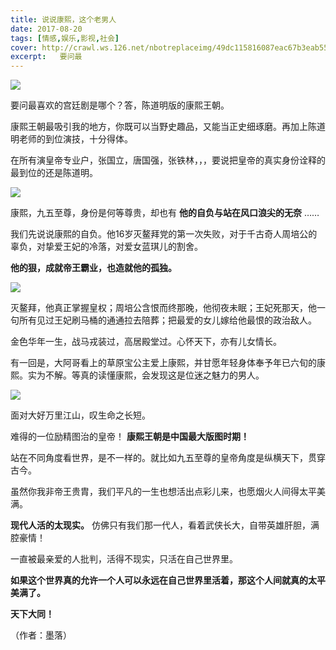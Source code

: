 ```yaml
---
title: 说说康熙，这个老男人
date: 2017-08-20
tags: [情感,娱乐,影视,社会]
cover: http://crawl.ws.126.net/nbotreplaceimg/49dc115816087eac67b3eab55e507b87/4bd010a8af6e217f04d6041ae1df9933.jpg
excerpt:   要问最
---
```

![](http://crawl.ws.126.net/nbotreplaceimg/49dc115816087eac67b3eab55e507b87/4bd010a8af6e217f04d6041ae1df9933.jpg)  

要问最喜欢的宫廷剧是哪个？答，陈道明版的康熙王朝。

康熙王朝最吸引我的地方，你既可以当野史趣品，又能当正史细琢磨。再加上陈道明老师的到位演技，十分得体。

在所有演皇帝专业户，张国立，唐国强，张铁林，，，要说把皇帝的真实身份诠释的最到位的还是陈道明。

![](http://crawl.ws.126.net/nbotreplaceimg/bc4e413e0404ea8b386b4334d5ba150d/2f76524af98a035cb345c1629bd022f0.jpg)  

康熙，九五至尊，身份是何等尊贵，却也有 **他的自负与站在风口浪尖的无奈** ……

我们先说说康熙的自负。他16岁灭鳌拜党的第一次失败，对于千古奇人周培公的辜负，对挚爱王妃的冷落，对爱女蓝琪儿的割舍。

**他的狠，成就帝王霸业，也造就他的孤独。**

![](http://crawl.ws.126.net/nbotreplaceimg/49dc115816087eac67b3eab55e507b87/394594378d918b11981ede064142c6ef.jpg)  

灭鳌拜，他真正掌握皇权；周培公含恨而终那晚，他彻夜未眠；王妃死那天，他一句所有见过王妃刷马桶的通通拉去陪葬；把最爱的女儿嫁给他最恨的政治敌人。

金色华年一生，战马戎装过，高居殿堂过。心怀天下，亦有儿女情长。

有一回是，大阿哥看上的草原宝公主爱上康熙，并甘愿年轻身体奉予年已六旬的康熙。实为不解。等真的读懂康熙，会发现这是位迷之魅力的男人。

![](http://crawl.ws.126.net/nbotreplaceimg/bc4e413e0404ea8b386b4334d5ba150d/31942abd9174b8788f44741c68402227.jpg)  

面对大好万里江山，叹生命之长短。

难得的一位励精图治的皇帝！ **康熙王朝是中国最大版图时期！**

站在不同角度看世界，是不一样的。就比如九五至尊的皇帝角度是纵横天下，贯穿古今。

虽然你我非帝王贵胄，我们平凡的一生也想活出点彩儿来，也愿烟火人间得太平美满。  

**现代人活的太现实。** 仿佛只有我们那一代人，看着武侠长大，自带英雄肝胆，满腔豪情！

一直被最亲爱的人批判，活得不现实，只活在自己世界里。

**如果这个世界真的允许一个人可以永远在自己世界里活着，那这个人间就真的太平美满了。**

**天下大同！**

（作者：墨落）

